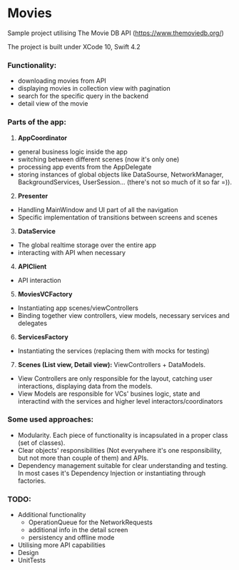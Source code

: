 # Movies
Sample project utilising The Movie DB API (https://www.themoviedb.org/)

The project is built under XCode 10, Swift 4.2

### Functionality:
- downloading movies from API 
- displaying movies in collection view with pagination
- search for the specific query in the backend
- detail view of the movie


### Parts of the app:
1. **AppCoordinator**
  - general business logic inside the app
  - switching between different scenes (now it's only one)
  - processing app events from the AppDelegate
  - storing instances of global objects like DataSourse, NetworkManager, BackgroundServices, UserSession... (there's not so much of it so far =)).
2. **Presenter**
  - Handling MainWindow and UI part of all the navigation
  - Specific implementation of transitions between screens and scenes
3. **DataService**
  - The global realtime storage over the entire app
  - interacting with API when necessary
4. **APIClient**
  - API interaction
5. **MoviesVCFactory**
  - Instantiating app scenes/viewControllers
  - Binding together view controllers, view models, necessary services and delegates
6. **ServicesFactory**
  - Instantiating the services (replacing them with mocks for testing)
7. **Scenes (List view, Detail view):** ViewControllers + DataModels.
  - View Controllers are only responsible for the layout, catching user interactions, displaying data from the models.
  - View Models are responsible for VCs' busines logic, state and interactind with the services and higher level interactors/coordinators


### Some used approaches:
  - Modularity. Each piece of functionality is incapsulated in a proper class (set of classes).
  - Clear objects' responsibilities (Not everywhere it's one responsibility, but not more than couple of them) and APIs.
  - Dependency management suitable for clear understanding and testing. In most cases it's Dependency Injection or instantiating through factories.


### TODO:
- Additional functionality
  * OperationQueue for the NetworkRequests
  * additional info in the detail screen
  * persistency and offline mode
- Utilising more API capabilities
- Design
- UnitTests
